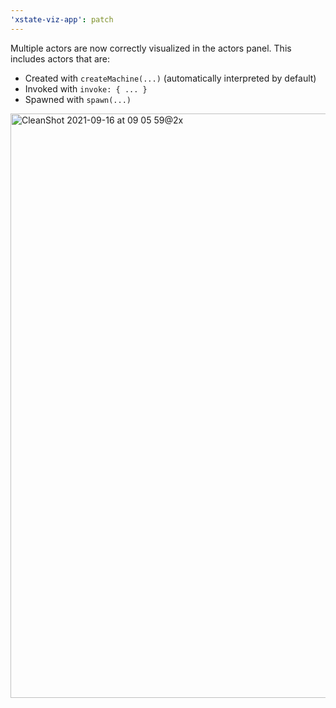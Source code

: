 ```yaml
---
'xstate-viz-app': patch
---
```


Multiple actors are now correctly visualized in the actors panel. This includes actors that are:

- Created with `createMachine(...)` (automatically interpreted by default)
- Invoked with `invoke: { ... }`
- Spawned with `spawn(...)`

<img width="935" alt="CleanShot 2021-09-16 at 09 05 59@2x" src="https://user-images.githubusercontent.com/1093738/133617666-e36d525b-37b2-49a7-9354-92b7d3cd62ac.png">
